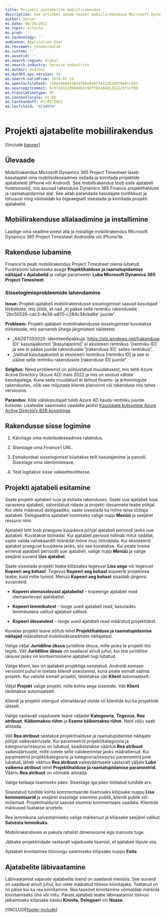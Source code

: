 ```yaml
---
title: Projekti ajatabelite mobiilirakendus
description: See artikkel annab teavet mobiilirakenduse Microsoft Dynamics 365 Project Timesheet kohta. Mobiilirakendus Project Timesheet lubab kasutajatel oma mobiilsideseadmes esitada ja kinnitada projektide ajatabeleid.
author: abruer
ms.date: 06/29/2022
ms.topic: article
ms.prod: ''
ms.technology: ''
audience: Application User
ms.reviewer: johnmichalak
ms.custom: ''
ms.assetid: ''
ms.search.region: Global
ms.search.industry: Service industries
ms.author: andchoi
ms.dyn365.ops.version: 10
ms.search.validFrom: 2019-01-15
ms.openlocfilehash: 730ed36841d07df60e8a8f343126209f0edcc593
ms.sourcegitcommit: 5c971b15295046b3c92ff6638dd1352129f1c390
ms.translationtype: MT
ms.contentlocale: et-EE
ms.lasthandoff: 07/01/2022
ms.locfileid: "9110970"
---
```

# <a name="project-timesheet-mobile-application"></a>Projekti ajatabelite mobiilirakendus

[!include [banner](../includes/banner.md)]

## <a name="overview"></a>Ülevaade

Mobiilirakendus Microsoft Dynamics 365 Project Timesheet laseb kasutajatel oma mobiilsideseadmes esitada ja kinnitada projektide ajatabeleid (iPhone või Android). See mobiilirakendus toob esile ajatabeli funktsioonid, mis asuvad rakenduse Dynamics 365 Finance projektihalduse ja raamatupidamise alal. See aitab parandada kasutajate tootlikkust ja tõhusust ning võimaldab ka õigeaegselt sisestada ja kinnitada projekti ajatabelid.

## <a name="download-and-install-the-mobile-app"></a>Mobiilirakenduse allalaadimine ja installimine

Laadige oma seadme poest alla ja installige mobiilirakendus Microsoft Dynamics 365 Project Timesheet Androidile või iPhone’ile.

## <a name="enable-the-app"></a>Rakenduse lubamine 

Finance’is peab mobiilirakendus Project Timesheet olema lubatud. Funktsiooni lubamiseks avage **Projektihalduse ja raamatupidamise näitajad \> Ajatabelid** ja valige parameeter **Luba Microsoft Dynamics 365 Project Timesheet**.

### <a name="resolve-sign-in-issues"></a>Sisselogimisprobleemide lahendamine

**Issue:** Projekti ajatabeli mobiilirakendusse sisselogimisel saavad kasutajad tõrketeate, mis ütleb, et nad „ei pääse selle rentniku rakendusele '2bc50526-cdc3-4e36-a970-c284c34cbd6e' juurde“.

**Probleem:** Projekti ajatabeli mobiilirakendusse sisselogimisel kuvatakse tõrketeade, mis sarnaneb ühega järgmistest näidetest.

- „AADSTS50020: identiteedipakkuja 'https://sts.windows.net/[rakenduse ID]' kasutajakontot '[kasutajanimi]' ei eksisteeri rentnikus '[rentniku ID]' ja see ei pääse juurde rakendusele '[rakenduse ID]' selles rentnikus“.
- „Valitud kasutajakontot ei eksisteeri rentnikus [rentniku ID] ja see ei pääse selle rentniku rakendusele [rakenduse ID] juurde“.

**Selgitus:** Need probleemid on põhjustatud muudatusest, mis tehti Azure Active Directory (Azure AD) mais 2022 ja mis on seotud väliste kasutajatega. Kuna seda muudatust ei tehtud finants- ja äritoimingute rakendustes, võib see mõjutada kliente platvormi või rakenduse mis tahes versioonis.

**Parandus:** Kõik väliskasutajad tuleb Azure AD kaudu rentniku juurde kutsuda. Lisateabe saamiseks vaadake jaotist [Kasutajate kutsumine Azure Active Directory B2B koostööga](/power-platform/admin/invite-users-azure-active-directory-b2b-collaboration).

## <a name="sign-in-to-the-app"></a>Rakendusse sisse logimine

1.  Käivitage oma mobiilsideseadmes rakendus.

2.  Sisestage oma Finance’i URL.

3.  Esmakordsel sisselogimisel küsitakse teilt kasutajanime ja parooli. Sisestage oma identimisteave.

4. Teid logitakse sisse vaikeettevõttesse.

## <a name="submit-a-project-timesheet"></a>Projekti ajatabeli esitamine

Saate projekti ajatabeli luua ja esitada rakenduses. Saate uue ajatabeli luua varasema ajatabeli, salvestatud ridade ja projekti ülesannete teabe põhjal. Kui olete määratud delegaadiks, saate sisestada ka mõne teise töötaja ajatabeli. Delegaadina ajatabeli loomiseks valige nupp **Menüü** ja seejärel ressursi nimi.

Ajatabeli leht loob praeguse kuupäeva põhjal ajatabeli perioodi jaoks uue ajatabeli. Kuvatakse töönädal. Kui ajatabeli periood hõlmab mitut nädalat, saate valida vahekaardilt töönädal mõne muu töönädala.
Kui eksisteerib ajatabel praeguse kuupäeva jaoks, siis see kuvatakse. Kui peate looma erineval ajatabeli perioodil uue ajatabeli, valige nupp **Menüü** ja valige seejärel suvand **Uus ajatabel**.

Saate sisestada projekti teabe klõpsates tegevust **Lisa aega** või tegevust **Kopeeri aeg kohast**. Tegevus **Kopeeri aeg kohast** kopeerib projektirea teabe, kuid mitte tunnid. Menüü **Kopeeri aeg kohast** sisaldab järgmisi suvandeid.

- **Kopeeri olemasolevast ajatabelist** – kopeerige ajatabeli read olemasolevast ajatabelist.

- **Kopeeri lemmikutest** – looge uued ajatabeli read, kasutades lemmikutena valitud ajatabeli sätteid.

- **Kopeeri ülesandest** – looge uued ajatabeli read määratud projektidest.

Kuvatav projekti teave sõltub lehel **Projektihalduse ja raamatupidamise näitajad** määratletud mobiilsideseadmete näitajatest.

Valige väljal **Juriidiline üksus** juriidiline üksus, mille jaoks te projekti töö tegite. Väli **Juriidiline üksus** on saadaval ainult juhul, kui teie juriidilise üksuse jaoks on kontsernisisene ajatabeli tugi lubatud.

Valige klient, kes on ajatabeli projektiga seostatud. Androidi esmase versiooni puhul ei toetata kliendi sisestamist, kuna peate esmalt valima projekti. Kui valisite esmalt projekti, täidetakse väli **Klient** automaatselt.

Väljal **Projekt** valige projekt, mille kohta aega sisestate. Väli **Klient** täidetakse automaatselt.

Kliendi ja projekti otsingud võimaldavad otsida nii klientide kui ka projektide üleselt.

Valige vastavalt vajadusele teave väljadel **Kategooria**, **Tegevus**, **Rea atribuut**, **Käibemaksu rühm** ja **Eseme käibemaksu rühm**. Neid välju saab alistada.

Väli **Rea atribuut** seatakse projektihalduse ja raamatupidamise näitajate põhjal vaikeväärtusele. Kui parameetrid projekt/kategooria ja kategooria/ressurss on lubatud, seadistatakse väärtus **Rea atribuut** vaikeväärtusele, mille oolete selle valideerimise jaoks määratlenud. Kui parameetrid projekt/kategooria ja kategooria/ressurss parameetrid pole lubatud, läheb väärtus **Rea atribuut** vaikeväärtusele vastavalt väljale **Luba vaikerea atribuut** lehel **Projektihalduse ja raamatupidamise parameetrid**. Väärtu **Rea atribuut** on võimalik alistada.

Valige kellaaja lisamiseks päev. Sisestage iga päev töötatud tundide arv.

Sisestatud tundide kohta kommentaaride lisamiseks klõpsake nuppu **Lisa kommentaarid** ja seejärel sisestage sisemine publik, kliendi publik või mõlemad.
Projektihaldurid saavad sisemisi kommentaare vaadata. Klientide märkused lisatakse arvetele.

Rea lemmikuna salvestamiseks valige märkeruut ja klõpsake seejärel valikut **Salvesta lemmikuks**.

Mobiilirakenduses ei pakuta rahalist dimensioone ega manuste tuge.

Jätkake projektiridade vastavalt vajadusele lisamist, et ajatabeli lõpule viia.

Ajatabeli kinnitamise töövoogu saatmiseks klõpsake nuppu **Esita**.

## <a name="review-timesheets"></a>Ajatabelite läbivaatamine

Läbivaatamist vajavate ajatabelite loend on saadaval menüüs. See suvand on saadaval ainult juhul, kui olete määratud töövoo kinnitajaks. Toetatud on nii päise kui ka rea kinnitamine. Rea tasemel kinnitamine võimaldab märkida kinnitamiseks ühe või mitu. Pärast ajatabeli teabe läbivaatamist töövoo jätkamiseks klõpsake käsku **Kinnita**, **Delegeeri** või **Naase**.


[!INCLUDE[footer-include](../includes/footer-banner.md)]
